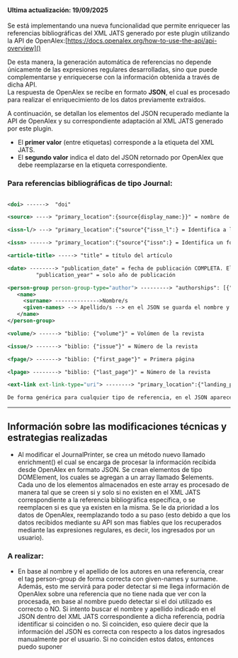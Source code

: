 #### Ultima actualización: 19/09/2025

Se está implementando una nueva funcionalidad que permite enriquecer las referencias bibliográficas del XML JATS generado por este plugin utilizando la API de OpenAlex:[https://docs.openalex.org/how-to-use-the-api/api-overview]()

De esta manera, la generación automática de referencias no depende únicamente de las expresiones regulares desarrolladas, sino que puede complementarse y enriquecerse con la información obtenida a través de dicha API.  
La respuesta de OpenAlex se recibe en formato **JSON**, el cual es procesado para realizar el enriquecimiento de los datos previamente extraídos.

A continuación, se detallan los elementos del JSON recuperado mediante la API de OpenAlex y su correspondiente adaptación al XML JATS generado por este plugin.
- El **primer valor** (entre etiquetas) corresponde a la etiqueta del XML JATS.
- El **segundo valor** indica el dato del JSON retornado por OpenAlex que debe reemplazarse en la etiqueta correspondiente.
### Para referencias bibliográficas de tipo Journal:

```xml jats

<doi> ------>  "doi"

<source> ----> "primary_location":{source{display_name:}}" = nombre de la revista

<issn-l/> ---> "primary_location":{"source"{"issn_l":} = Identifica a la revista como conjunto, independientemente del formato

<issn> ------> "primary_location":{"source"{"issn":} = Identifica un formato específico (impreso o electrónico). En el JSON, dentro de este elemento se encuentran los dos ISSN, tanto el ISSN como el ISSN normal

<article-title> -----> "title" = título del artículo

<date> --------> "publication_date" = fecha de publicación COMPLETA. El tag <date> contiene 3 subelementos: day, month y year
		 "publication_year" = solo año de publicación

<person-group person-group-type="author"> ---------> "authorships": [{"author"}] = el "author" del elemento del json definiría que el autor es "autor" y no "editor", por ejemplo.
   <name>	
     <surname> -------------->Nombre/s 
     <given-names> --> Apellido/s --> en el JSON se guarda el nombre y apellido completos en "authorships": [{"author": "display_name"}], no hay distinción entre nombre y apellido
   </name>
</person-group>

<volume/> ------> "biblio: {"volume"}" = Volúmen de la revista

<issue/> -------> "biblio: {"issue"}" = Número de la revista

<fpage/> -------> "biblio: {"first_page"}" = Primera página

<lpage> --------> "biblio: {"last_page"}" = Número de la revista

<ext-link ext-link-type="uri"> --------> "primary_location":{"landing_page_url":}

De forma genérica para cualquier tipo de referencia, en el JSON aparece un elemento "type_crossref", el cual define el tipo de referencia que se va a procesar

```

--- 

## Información sobre las modificaciones técnicas y estrategias realizadas

- Al modificar el JournalPrinter, se crea un método nuevo llamado enrichment() el cual se encarga de procesar la información recibida desde OpenAlex en formato JSON.
  Se crean elementos de tipo DOMElement, los cuales se agregan a un array llamado $elements.
  Cada uno de los elementos almacenados en este array es procesado de manera tal que se creen si y solo si no existen en el XML JATS correspondiente a la referencia bibliográfica específica, o se reemplacen si es que ya existen en la misma. Se le da prioridad a los datos de OpenAlex, reemplazando todo a su paso (esto debido a que los datos recibidos mediante su API son mas fiables que los recuperados mediante las expresiones regulares, es decir, los ingresados por un usuario).

### A realizar:

- En base al nombre y el apellido de los autores en una referencia, crear el tag person-group de forma correcta con given-names y surname. Además, esto me servirá para poder detectar si me llega información de OpenAlex sobre una referencia que no tiene nada que ver con la procesada, en base al nombre puedo detectar si el doi utilizado es correcto o NO.
  Si intento buscar el nombre y apellido indicado en el JSON dentro del XML JATS correspondiente a dicha referencia, podría identificar si coinciden o no. Si coinciden, eso quiere decir que la información del JSON es correcta con respecto a los datos ingresados manualmente por el usuario. Si no coinciden estos datos, entonces puedo suponer  